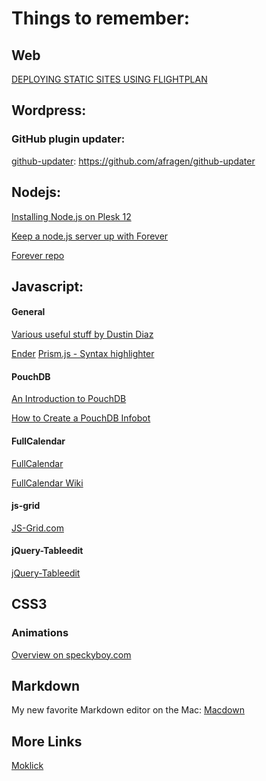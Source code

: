 # Things to remember:  
  
## Web

[DEPLOYING STATIC SITES USING FLIGHTPLAN](http://usersnap.com/blog/deploying-static-websites-flightplan/)

## Wordpress:

### GitHub plugin updater:

[github-updater](https://github.com/afragen/github-updater):	https://github.com/afragen/github-updater



## Nodejs:

[Installing Node.js on Plesk 12](https://www.conetix.com.au/blog/installing-nodejs-plesk-12)

[Keep a node.js server up with Forever](http://blog.nodejitsu.com/keep-a-nodejs-server-up-with-forever/)

[Forever repo](https://github.com/foreverjs/forever)

## Javascript:
#### General
[Various useful stuff by Dustin Diaz](https://github.com/ded?tab=repositories)  

[Ender](http://enderjs.com)
[Prism.js - Syntax highlighter](http://prismjs.com)

#### PouchDB
[An Introduction to PouchDB](https://blog.engineyard.com/2014/an-introduction-to-pouchdb)

[How to Create a PouchDB Infobot](https://blog.engineyard.com/2014/pouchdb-infobot)

#### FullCalendar
[FullCalendar](http://fullcalendar.io)  

[FullCalendar Wiki](https://github.com/fullcalendar/fullcalendar/wiki/)

#### js-grid
[JS-Grid.com](http://js-grid.com)

#### jQuery-Tableedit
[jQuery-Tableedit](http://markcell.github.io/jquery-tabledit/)

## CSS3
### Animations
[Overview on speckyboy.com](http://speckyboy.com/2015/09/09/css-animation/)

## Markdown

My new favorite Markdown editor on the Mac:
[Macdown](https://github.com/uranusjr/macdown)

## More Links

[Moklick](https://github.com/moklick/frontend-stuff)
